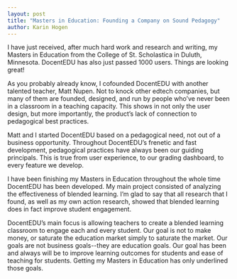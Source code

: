 ```yaml
---
layout: post
title: "Masters in Education: Founding a Company on Sound Pedagogy"
author: Karin Hogen
---
```

I have just received, after much hard work and research and writing, my Masters in Education from the College of St. Scholastica in Duluth, Minnesota. DocentEDU has also just passed 1000 users. Things are looking great!

As you probably already know, I cofounded DocentEDU with another talented teacher, Matt Nupen. Not to knock other edtech companies, but many of them are founded, designed, and run by people who’ve never been in a classroom in a teaching capacity. This shows in not only the user design, but more importantly, the product’s lack of connection to pedagogical best practices.

Matt and I started DocentEDU based on a pedagogical need, not out of a business opportunity. Throughout DocentEDU’s frenetic and fast development, pedagogical practices have always been our guiding principals. This is true from user experience, to our grading dashboard, to every feature we develop.

I have been finishing my Masters in Education throughout the whole time DocentEDU has been developed. My main project consisted of analyzing the effectiveness of blended learning. I’m glad to say that all research that I found, as well as my own action research, showed that blended learning does in fact improve student engagement.

DocentEDU’s main focus is allowing teachers to create a blended learning classroom to engage each and every student. Our goal is not to make money, or saturate the education market simply to saturate the market. Our goals are not business goals--they are education goals. Our goal has been and always will be to improve learning outcomes for students and ease of teaching for students. Getting my Masters in Education has only underlined those goals.
